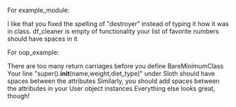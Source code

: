 For example_module:

I like that you fixed the spelling of "destroyer" instead of typing it how it was in class.
df_cleaner is empty of functionality
your list of favorite numbers should have spaces in it

For oop_example:

There are too many return carriages before you define BareMinimumClass
Your line "super().__init__(name,weight,diet_type)" under Sloth should have spaces between the attributes
Similarly, you should add spaces between the attributes in your User object instances
Everything else looks great, though!
